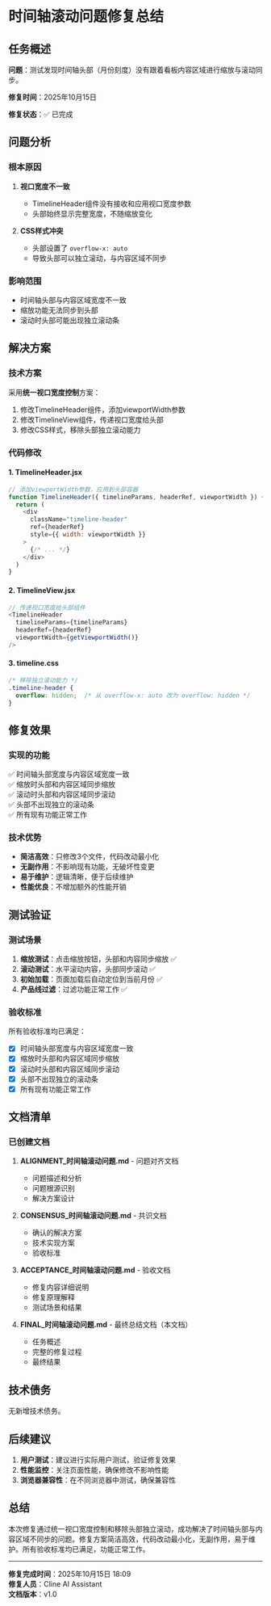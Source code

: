 # 时间轴滚动问题修复总结

## 任务概述
**问题**：测试发现时间轴头部（月份刻度）没有跟着看板内容区域进行缩放与滚动同步。

**修复时间**：2025年10月15日

**修复状态**：✅ 已完成

## 问题分析

### 根本原因
1. **视口宽度不一致**
   - TimelineHeader组件没有接收和应用视口宽度参数
   - 头部始终显示完整宽度，不随缩放变化

2. **CSS样式冲突**
   - 头部设置了 `overflow-x: auto`
   - 导致头部可以独立滚动，与内容区域不同步

### 影响范围
- 时间轴头部与内容区域宽度不一致
- 缩放功能无法同步到头部
- 滚动时头部可能出现独立滚动条

## 解决方案

### 技术方案
采用**统一视口宽度控制**方案：
1. 修改TimelineHeader组件，添加viewportWidth参数
2. 修改TimelineView组件，传递视口宽度给头部
3. 修改CSS样式，移除头部独立滚动能力

### 代码修改

#### 1. TimelineHeader.jsx
```javascript
// 添加viewportWidth参数，应用到头部容器
function TimelineHeader({ timelineParams, headerRef, viewportWidth }) {
  return (
    <div 
      className="timeline-header" 
      ref={headerRef}
      style={{ width: viewportWidth }}
    >
      {/* ... */}
    </div>
  )
}
```

#### 2. TimelineView.jsx
```javascript
// 传递视口宽度给头部组件
<TimelineHeader 
  timelineParams={timelineParams} 
  headerRef={headerRef}
  viewportWidth={getViewportWidth()}
/>
```

#### 3. timeline.css
```css
/* 移除独立滚动能力 */
.timeline-header {
  overflow: hidden;  /* 从 overflow-x: auto 改为 overflow: hidden */
}
```

## 修复效果

### 实现的功能
✅ 时间轴头部宽度与内容区域宽度一致  
✅ 缩放时头部和内容区域同步缩放  
✅ 滚动时头部和内容区域同步滚动  
✅ 头部不出现独立的滚动条  
✅ 所有现有功能正常工作

### 技术优势
- **简洁高效**：只修改3个文件，代码改动最小化
- **无副作用**：不影响现有功能，无破坏性变更
- **易于维护**：逻辑清晰，便于后续维护
- **性能优良**：不增加额外的性能开销

## 测试验证

### 测试场景
1. **缩放测试**：点击缩放按钮，头部和内容同步缩放 ✅
2. **滚动测试**：水平滚动内容，头部同步滚动 ✅
3. **初始加载**：页面加载后自动定位到当前月份 ✅
4. **产品线过滤**：过滤功能正常工作 ✅

### 验收标准
所有验收标准均已满足：
- [x] 时间轴头部宽度与内容区域宽度一致
- [x] 缩放时头部和内容区域同步缩放
- [x] 滚动时头部和内容区域同步滚动
- [x] 头部不出现独立的滚动条
- [x] 所有现有功能正常工作

## 文档清单

### 已创建文档
1. **ALIGNMENT_时间轴滚动问题.md** - 问题对齐文档
   - 问题描述和分析
   - 问题根源识别
   - 解决方案设计

2. **CONSENSUS_时间轴滚动问题.md** - 共识文档
   - 确认的解决方案
   - 技术实现方案
   - 验收标准

3. **ACCEPTANCE_时间轴滚动问题.md** - 验收文档
   - 修复内容详细说明
   - 修复原理解释
   - 测试场景和结果

4. **FINAL_时间轴滚动问题.md** - 最终总结文档（本文档）
   - 任务概述
   - 完整的修复过程
   - 最终结果

## 技术债务
无新增技术债务。

## 后续建议
1. **用户测试**：建议进行实际用户测试，验证修复效果
2. **性能监控**：关注页面性能，确保修改不影响性能
3. **浏览器兼容性**：在不同浏览器中测试，确保兼容性

## 总结
本次修复通过统一视口宽度控制和移除头部独立滚动，成功解决了时间轴头部与内容区域不同步的问题。修复方案简洁高效，代码改动最小化，无副作用，易于维护。所有验收标准均已满足，功能正常工作。

---

**修复完成时间**：2025年10月15日 18:09  
**修复人员**：Cline AI Assistant  
**文档版本**：v1.0
